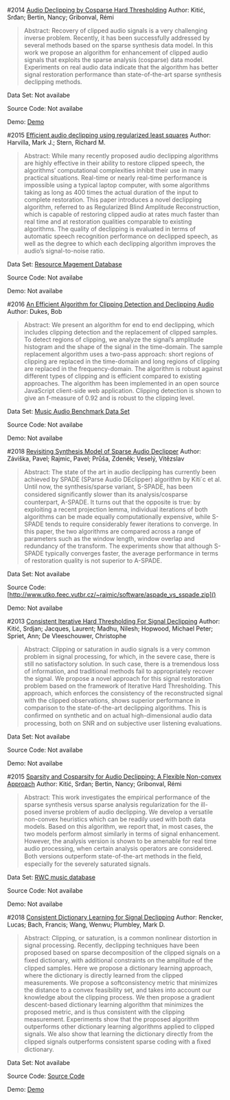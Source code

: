 #2014 [Audio Declipping by Cosparse Hard Thresholding](https://pdfs.semanticscholar.org/938f/24eb12c66bf4d8f81ddcbbecb9ce268e6b45.pdf?_ga=2.194532077.1935390015.1574141093-1556478679.1573971532)
Author: Kitić, Srđan; Bertin, Nancy; Gribonval, Rémi
>Abstract: Recovery of clipped audio signals is a very challenging inverse problem. Recently, it has been successfully addressed by several methods based on the sparse synthesis data model. In this work we propose an algorithm for enhancement of clipped audio signals that exploits the sparse analysis (cosparse) data model. Experiments on real audio data indicate that the algorithm has better signal restoration performance than state-of-the-art sparse synthesis declipping methods.

Data Set: Not availabe

Source Code: Not availabe

Demo: [Demo](https://spade.inria.fr/)

#2015 [Efficient audio declipping using regularized least squares](http://ieeexplore.ieee.org/document/7177964/)
Author: Harvilla, Mark J.; Stern, Richard M.
>Abstract: While many recently proposed audio declipping algorithms are highly effective in their ability to restore clipped speech, the algorithms’ computational complexities inhibit their use in many practical situations. Real-time or nearly real-time performance is impossible using a typical laptop computer, with some algorithms taking as long as 400 times the actual duration of the input to complete restoration. This paper introduces a novel declipping algorithm, referred to as Regularized Blind Amplitude Reconstruction, which is capable of restoring clipped audio at rates much faster than real time and at restoration qualities comparable to existing algorithms. The quality of declipping is evaluated in terms of automatic speech recognition performance on declipped speech, as well as the degree to which each declipping algorithm improves the audio’s signal-to-noise ratio.

Data Set: [Resource Magement Database](http://www.speech.cs.cmu.edu/databases/rm1/)

Source Code: Not availabe

Demo: Not availabe

#2016 [An Efficient Algorithm for Clipping Detection and Declipping Audio](http://www.aes.org/e-lib/browse.cfm?elib=18486)
Author: Dukes, Bob
>Abstract: We present an algorithm for end to end declipping, which includes clipping detection and the replacement of clipped samples. To detect regions of clipping, we analyze the signal’s amplitude histogram and the shape of the signal in the time-domain. The sample replacement algorithm uses a two-pass approach: short regions of clipping are replaced in the time-domain and long regions of clipping are replaced in the frequency-domain. The algorithm is robust against different types of clipping and is efficient compared to existing approaches. The algorithm has been implemented in an open source JavaScript client-side web application. Clipping detection is shown to give an f-measure of 0.92 and is robust to the clipping level.

Data Set: [Music Audio Benchmark Data Set](https://www-ai.cs.tu-dortmund.de/audio.html)

Source Code: Not availabe

Demo: Not availabe

#2018 [Revisiting Synthesis Model of Sparse Audio Declipper](http://arxiv.org/abs/1807.03612)
Author: Záviška, Pavel; Rajmic, Pavel; Průša, Zdeněk; Veselý, Vítězslav
>Abstract: The state of the art in audio declipping has currently been achieved by SPADE (SParse Audio DEclipper) algorithm by Kiti´c et al. Until now, the synthesis/sparse variant, S-SPADE, has been considered signiﬁcantly slower than its analysis/cosparse counterpart, A-SPADE. It turns out that the opposite is true: by exploiting a recent projection lemma, individual iterations of both algorithms can be made equally computationally expensive, while S-SPADE tends to require considerably fewer iterations to converge. In this paper, the two algorithms are compared across a range of parameters such as the window length, window overlap and redundancy of the transform. The experiments show that although S-SPADE typically converges faster, the average performance in terms of restoration quality is not superior to A-SPADE.

Data Set: Not availabe

Source Code: [http://www.utko.feec.vutbr.cz/~rajmic/software/aspade_vs_sspade.zip]()

Demo: Not availabe

#2013 [Consistent Iterative Hard Thresholding For Signal Declipping](http://arxiv.org/abs/1303.1023)
Author: Kitić, Srdjan; Jacques, Laurent; Madhu, Nilesh; Hopwood, Michael Peter; Spriet, Ann; De Vleeschouwer, Christophe
>Abstract: Clipping or saturation in audio signals is a very common problem in signal processing, for which, in the severe case, there is still no satisfactory solution. In such case, there is a tremendous loss of information, and traditional methods fail to appropriately recover the signal. We propose a novel approach for this signal restoration problem based on the framework of Iterative Hard Thresholding. This approach, which enforces the consistency of the reconstructed signal with the clipped observations, shows superior performance in comparison to the state-of-the-art declipping algorithms. This is conﬁrmed on synthetic and on actual high-dimensional audio data processing, both on SNR and on subjective user listening evaluations.

Data Set: Not availabe

Source Code: Not availabe

Demo: Not availabe

#2015 [Sparsity and Cosparsity for Audio Declipping: A Flexible Non-convex Approach](https://arxiv.org/abs/1506.01830)
Author: Kitić, Srđan; Bertin, Nancy; Gribonval, Rémi
>Abstract: This work investigates the empirical performance of the sparse synthesis versus sparse analysis regularization for the ill-posed inverse problem of audio declipping. We develop a versatile non-convex heuristics which can be readily used with both data models. Based on this algorithm, we report that, in most cases, the two models perform almost similarly in terms of signal enhancement. However, the analysis version is shown to be amenable for real time audio processing, when certain analysis operators are considered. Both versions outperform state-of-the-art methods in the ﬁeld, especially for the severely saturated signals.

Data Set: [RWC music database](https://staff.aist.go.jp/m.goto/RWC-MDB/)

Source Code: Not availabe

Demo: Not availabe

#2018 [Consistent Dictionary Learning for Signal Declipping](http://epubs.surrey.ac.uk/846156/1/Consistent_DL_for_signal_declipping.pdf)
Author: Rencker, Lucas; Bach, Francis; Wang, Wenwu; Plumbley, Mark D.
>Abstract: Clipping, or saturation, is a common nonlinear distortion in signal processing. Recently, declipping techniques have been proposed based on sparse decomposition of the clipped signals on a ﬁxed dictionary, with additional constraints on the amplitude of the clipped samples. Here we propose a dictionary learning approach, where the dictionary is directly learned from the clipped measurements. We propose a softconsistency metric that minimizes the distance to a convex feasibility set, and takes into account our knowledge about the clipping process. We then propose a gradient descent-based dictionary learning algorithm that minimizes the proposed metric, and is thus consistent with the clipping measurement. Experiments show that the proposed algorithm outperforms other dictionary learning algorithms applied to clipped signals. We also show that learning the dictionary directly from the clipped signals outperforms consistent sparse coding with a ﬁxed dictionary.

Data Set: Not availabe

Source Code: [Source Code](https://www.cvssp.org/Persol/LucasRencker/software.html)

Demo: [Demo](https://www.cvssp.org/Persol/LucasRencker/software.html)

